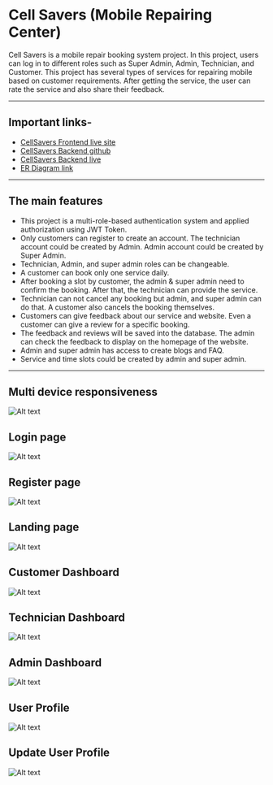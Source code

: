 # Cell Savers (Mobile Repairing Center)

Cell Savers is a mobile repair booking system project. In this project, users can log in to different roles such as Super Admin, Admin, Technician, and Customer. This project has several types of services for repairing mobile based on customer requirements. After getting the service, the user can rate the service and also share their feedback.

---

## Important links-

- [CellSavers Frontend live site](https://cellsavers-frontend-khshakilahamed.vercel.app/)
- [CellSavers Backend github](https://github.com/khshakilahamed/cell-savers-backend)
- [CellSavers Backend live](https://cell-savers-backend.vercel.app/api/v1)
- [ER Diagram link](https://drive.google.com/file/d/1ojSbXIuJrskiOZ_y7eJVQQAlQ4jpwbvI/view?usp=sharing)

---

## The main features

- This project is a multi-role-based authentication system and applied authorization using JWT Token.
- Only customers can register to create an account. The technician account could be created by Admin. Admin account could be created by Super Admin.
- Technician, Admin, and super admin roles can be changeable.
- A customer can book only one service daily.
- After booking a slot by customer, the admin & super admin need to confirm the booking. After that, the technician can provide the service.
- Technician can not cancel any booking but admin, and super admin can do that. A customer also cancels the booking themselves.
- Customers can give feedback about our service and website. Even a customer can give a review for a specific booking.
- The feedback and reviews will be saved into the database. The admin can check the feedback to display on the homepage of the website.
- Admin and super admin has access to create blogs and FAQ.
- Service and time slots could be created by admin and super admin.

---

## Multi device responsiveness

![Alt text](./src/assets/readmefile/multi-device.png)

## Login page

![Alt text](./src/assets/readmefile/login-page.png)

## Register page

![Alt text](./src/assets/readmefile/register-page.png)

## Landing page

![Alt text](./src/assets/readmefile/landing-page.png)

## Customer Dashboard

![Alt text](./src/assets/readmefile/customer-dashboard.png)

## Technician Dashboard

![Alt text](./src/assets/readmefile/technician-dashboard.png)

## Admin Dashboard

![Alt text](./src/assets/readmefile/admin-dashboard.png)

## User Profile

![Alt text](./src/assets/readmefile/user-profile.png)

## Update User Profile

![Alt text](./src/assets/readmefile/update-user-info.png)
